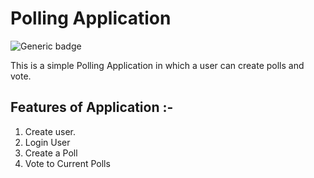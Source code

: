 # Polling Application

![Generic badge](https://img.shields.io/badge/build-success-green.svg?longCache=true&style=flat-square) 

This is a simple Polling Application in which a user can create polls and vote. 

## Features of Application :- 

1. Create user.
2. Login User
3. Create a Poll
4. Vote to Current Polls 
